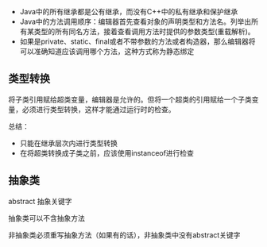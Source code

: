 * Java中的所有继承都是公有继承，而没有C++中的私有继承和保护继承
* Java中的方法调用顺序：编辑器首先查看对象的声明类型和方法名。列举出所有某类型的所有同名方法，接着查看调用方法时提供的参数类型(重载解析)。
* 如果是private、static、final或者不带参数的方法或者构造器，那么编辑器将可以准确知道应该调用哪个方法，这种方式称为静态绑定

## 类型转换

将子类引用赋给超类变量，编辑器是允许的。但将一个超类的引用赋给一个子类变量，必须进行类型转换，这样才能通过运行时的检查。

总结：

* 只能在继承层次内进行类型转换
* 在将超类转换成子类之前，应该使用instanceof进行检查

## 抽象类

abstract 抽象关键字

抽象类可以不含抽象方法

非抽象类必须重写抽象方法（如果有的话），非抽象类中没有abstract关键字